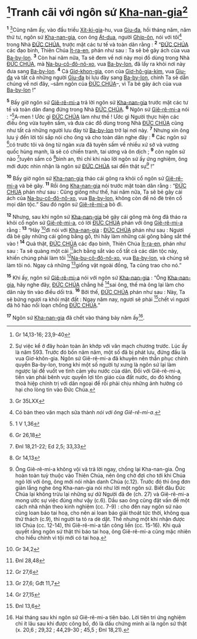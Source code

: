 # [^1@-661fa218-5c58-4eb3-966f-9d869b2ae8a5]Tranh cãi với ngôn sứ [Kha-nan-gia]()[^1-661fa218-5c58-4eb3-966f-9d869b2ae8a5]
<sup><b>1</b></sup> [^2@-661fa218-5c58-4eb3-966f-9d869b2ae8a5]Cũng năm ấy, vào đầu triều [Xít-ki-gia]()-hu, vua [Giu-đa](), hồi tháng năm, năm thứ tư, ngôn sứ [Kha-nan-gia](), con ông [Át-dua](), người [Ghíp-ôn](), nói với tôi[^2-661fa218-5c58-4eb3-966f-9d869b2ae8a5] trong Nhà [ĐỨC CHÚA](), trước mặt các tư tế và toàn dân rằng : <sup><b>2</b></sup> “[ĐỨC CHÚA]() các đạo binh, Thiên Chúa [Ít-ra-en](), phán như sau : Ta sẽ bẻ gãy ách của vua [Ba-by-lon](). <sup><b>3</b></sup> Còn hai năm nữa, Ta sẽ đem về nơi này mọi đồ dùng trong Nhà [ĐỨC CHÚA](), mà [Na-bu-cô-đô-nô-xo](), vua [Ba-by-lon](), đã lấy ra khỏi nơi này đưa sang [Ba-by-lon](). <sup><b>4</b></sup> Cả [Giơ-khon-gia](), con của [Giơ-hô-gia-kim](), vua [Giu-đa]() và tất cả những người [Giu-đa]() bị lưu đày sang [Ba-by-lon](), chính Ta sẽ dẫn chúng về nơi đây, –sấm ngôn của [ĐỨC CHÚA]()–, vì Ta bẻ gãy ách của vua [Ba-by-lon]() !”

<sup><b>5</b></sup> Bấy giờ ngôn sứ [Giê-rê-mi-a]() trả lời ngôn sứ [Kha-nan-gia]() trước mặt các tư tế và toàn dân đang đứng trong Nhà [ĐỨC CHÚA](). <sup><b>6</b></sup> Ngôn sứ [Giê-rê-mi-a]() nói : “[^3@-661fa218-5c58-4eb3-966f-9d869b2ae8a5]A-men ! Ước gì [ĐỨC CHÚA]() làm như thế ! Ước gì Người thực hiện các điều ông vừa tuyên sấm, và đưa các đồ dùng trong Nhà [ĐỨC CHÚA]() cũng như tất cả những người lưu đày từ [Ba-by-lon]() trở lại nơi này. <sup><b>7</b></sup> Nhưng xin ông lưu ý đến lời tôi sắp nói cho ông và cho toàn dân nghe đây : <sup><b>8</b></sup> Các ngôn sứ [^4@-661fa218-5c58-4eb3-966f-9d869b2ae8a5]có trước tôi và ông từ ngàn xưa đã tuyên sấm về nhiều xứ sở và vương quốc hùng mạnh, là sẽ có chiến tranh, tai ương và ôn dịch ; <sup><b>9</b></sup> còn ngôn sứ nào [^5@-661fa218-5c58-4eb3-966f-9d869b2ae8a5]tuyên sấm có [^6@-661fa218-5c58-4eb3-966f-9d869b2ae8a5]bình an, thì chỉ khi nào lời ngôn sứ ấy ứng nghiệm, ông mới được nhìn nhận là ngôn sứ [ĐỨC CHÚA]() sai đến thật sự[^3-661fa218-5c58-4eb3-966f-9d869b2ae8a5] !”

<sup><b>10</b></sup> Bấy giờ ngôn sứ [Kha-nan-gia]() tháo cái gông ra khỏi cổ ngôn sứ [Giê-rê-mi-a]() và bẻ gãy. <sup><b>11</b></sup> Rồi ông [Kha-nan-gia]() nói trước mặt toàn dân rằng : “[ĐỨC CHÚA]() phán như sau : Cũng giống như thế, hai năm nữa, Ta sẽ bẻ gãy cái ách của [Na-bu-cô-đô-nô-xo](), vua [Ba-by-lon](), không còn để nó đè trên cổ mọi dân tộc.” Sau đó ngôn sứ [Giê-rê-mi-a]() bỏ đi.

<sup><b>12</b></sup> Nhưng, sau khi ngôn sứ [Kha-nan-gia]() bẻ gãy cái gông mà ông đã tháo ra khỏi cổ ngôn sứ [Giê-rê-mi-a](), có lời [ĐỨC CHÚA]() phán với ông [Giê-rê-mi-a]() rằng : <sup><b>13</b></sup> “Hãy [^7@-661fa218-5c58-4eb3-966f-9d869b2ae8a5]đi nói với [Kha-nan-gia]() : [ĐỨC CHÚA]() phán như sau : Ngươi đã bẻ gãy những cái gông bằng gỗ, thì hãy làm những cái gông bằng sắt thế vào ! <sup><b>14</b></sup> Quả thật, [ĐỨC CHÚA]() các đạo binh, Thiên Chúa [Ít-ra-en](), phán như sau : Ta sẽ quàng một cái [^8@-661fa218-5c58-4eb3-966f-9d869b2ae8a5]ách bằng sắt vào cổ tất cả các dân tộc này, khiến chúng phải làm tôi [^9@-661fa218-5c58-4eb3-966f-9d869b2ae8a5][Na-bu-cô-đô-nô-xo](), vua [Ba-by-lon](), và chúng sẽ làm tôi nó. Ngay cả những [^10@-661fa218-5c58-4eb3-966f-9d869b2ae8a5]giống vật ngoài đồng, Ta cũng trao cho nó.”

<sup><b>15</b></sup> Khi ấy, ngôn sứ [Giê-rê-mi-a]() nói với ngôn sứ [Kha-nan-gia]() : “Ông [Kha-nan-gia](), hãy nghe đây, [ĐỨC CHÚA]() chẳng hề [^11@-661fa218-5c58-4eb3-966f-9d869b2ae8a5]sai ông, thế mà ông lại làm cho dân này tin vào điều dối trá. <sup><b>16</b></sup> Bởi thế, [ĐỨC CHÚA]() phán như sau : Này, Ta sẽ bứng ngươi ra khỏi mặt đất : Ngay năm nay, ngươi sẽ phải [^12@-661fa218-5c58-4eb3-966f-9d869b2ae8a5]chết vì ngươi đã hô hào nổi loạn chống [ĐỨC CHÚA]().”

<sup><b>17</b></sup> Ngôn sứ [Kha-nan-gia]() đã chết vào tháng bảy năm ấy[^4-661fa218-5c58-4eb3-966f-9d869b2ae8a5].

[^1-661fa218-5c58-4eb3-966f-9d869b2ae8a5]: Sự việc kể ở đây hoàn toàn ăn khớp với văn mạch chương trước. Lúc ấy là năm 593. Trước đó bốn năm năm, một số đã bị phát lưu, đứng đầu là vua Giơ-khôn-gia. Ngôn sứ Giê-rê-mi-a đã khuyên nên thần phục chính quyền Ba-by-lon, trong khi một số người tự xưng là ngôn sứ lại làm ngược lại để vuốt ve tình cảm yêu nước của dân. Đối với Giê-rê-mi-a, tiên vàn phải bênh vực quyền lợi tôn giáo của đất nước, do đó không thoả hiệp chính trị với dân ngoại để rồi phải chịu những ảnh hưởng có hại cho lòng tin vào Đức Chúa.
[^2-661fa218-5c58-4eb3-966f-9d869b2ae8a5]: Có bản theo văn mạch sửa thành *nói với ông Giê-rê-mi-a*.
[^3-661fa218-5c58-4eb3-966f-9d869b2ae8a5]: Ông Giê-rê-mi-a không vội vã trả lời ngay, chống lại Kha-nan-gia. Ông hoàn toàn tuỳ thuộc vào Thiên Chúa, nên ông chờ đợi cho tới khi Chúa ngỏ lời với ông, ông mới nói nhân danh Chúa (c.12). Trước đó thì ông đơn giản lắng nghe ông Kha-nan-gia nói như lời một ngôn sứ. Biết đâu Đức Chúa lại không trừu lại những sự dữ Người đã đe (ch. 27) và Giê-rê-mi-a mong ước sự việc đúng như vậy (c.6). Dầu sao ông cũng đặt vấn đề một cách nhã nhặn theo kinh nghiệm (cc. 7-9) : cho đến nay ngôn sứ nào cũng loan báo tai hoạ, cho nên ai loan báo giải thoát tức thời, không qua thử thách (c.9), thì người ta tỏ ra dè dặt. Thế nhưng một khi nhận được lời Chúa (cc. 12-14), thì Giê-rê-mi-a tấn công liền (cc. 15-16). Khi quả quyết rằng ngôn sứ thật thì báo tai hoạ, ông Giê-rê-mi-a cũng mặc nhiên cho hiểu chính vì tội mới có tai hoạ.
[^4-661fa218-5c58-4eb3-966f-9d869b2ae8a5]: Hai tháng sau khi ngôn sứ Giê-rê-mi-a tiên báo. Lời tiên tri ứng nghiệm chỉ ít lâu sau khi được công bố, đó là dấu chứng minh ai là ngôn sứ thật (x. 20,6 ; 29,32 ; 44,29-30 ; 45,5 ; Đnl 18,21).
[^1@-661fa218-5c58-4eb3-966f-9d869b2ae8a5]: Gr 14,13-16; 23,9-40
[^2@-661fa218-5c58-4eb3-966f-9d869b2ae8a5]: Gr 35LXX
[^3@-661fa218-5c58-4eb3-966f-9d869b2ae8a5]: 1 V 1,36
[^4@-661fa218-5c58-4eb3-966f-9d869b2ae8a5]: Gr 26,18
[^5@-661fa218-5c58-4eb3-966f-9d869b2ae8a5]: Đnl 18,21-22; Ed 2,5; 33,33
[^6@-661fa218-5c58-4eb3-966f-9d869b2ae8a5]: Gr 14,13
[^7@-661fa218-5c58-4eb3-966f-9d869b2ae8a5]: Gr 34,2
[^8@-661fa218-5c58-4eb3-966f-9d869b2ae8a5]: Đnl 28,48
[^9@-661fa218-5c58-4eb3-966f-9d869b2ae8a5]: Gr 27,6
[^10@-661fa218-5c58-4eb3-966f-9d869b2ae8a5]: Gr 27,6; Gđt 11,7
[^11@-661fa218-5c58-4eb3-966f-9d869b2ae8a5]: Gr 27,15
[^12@-661fa218-5c58-4eb3-966f-9d869b2ae8a5]: Đnl 13,6